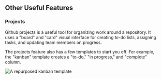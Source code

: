 ## Other Useful Features

### Projects

Github projects is a useful tool for organizing work around a repository. It uses a "board" and "card" visual interface for creating to-do lists, assigning tasks, and updating team members on progress.

The projects feature also has a few templates to start you off. For example, the "kanban" template creates a "to-do," "in progress," and "complete" column.

![A repurposed kanban template](static/reading_list_project.png)
